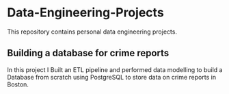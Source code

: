 # Data-Engineering-Projects
This repository contains personal data engineering projects. 

## Building a database for crime reports

In this project I Built an ETL pipeline and performed data modelling to build a Database from scratch using PostgreSQL to store data on crime reports in Boston.

